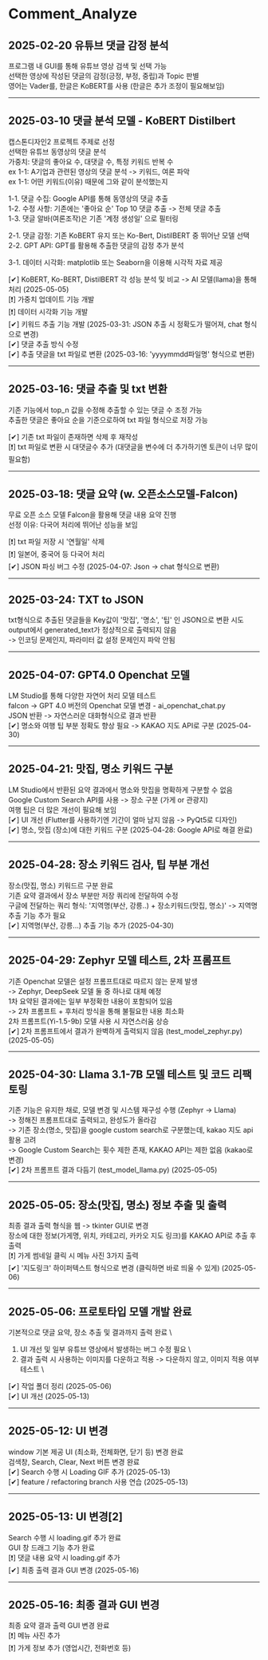 # Comment_Analyze #

## 2025-02-20 유튜브 댓글 감정 분석 ##
프로그램 내 GUI를 통해 유튜브 영상 검색 및 선택 가능 \
선택한 영상에 작성된 댓글의 감정(긍정, 부정, 중립)과 Topic 판별 \
영어는 Vader를, 한글은 KoBERT를 사용 (한글은 추가 조정이 필요해보임) 

----

## 2025-03-10 댓글 분석 모델 - KoBERT Distilbert ##
캡스톤디자인2 프로젝트 주제로 선정 \
선택한 유튜브 동영상의 댓글 분석 \
가중치: 댓글의 좋아요 수, 대댓글 수, 특정 키워드 반복 수 \
ex 1-1: A기업과 관련된 영상의 댓글 분석 -> 키워드, 여론 파악 \
ex 1-1: 어떤 키워드(이유) 때문에 그와 같이 분석했는지 

1-1. 댓글 수집: Google API를 통해 동영상의 댓글 추출 \
1-2. 수정 사항: 기존에는 '좋아요 순' Top 10 댓글 추출 -> 전체 댓글 추출 \
1-3. 댓글 알바(여론조작)은 기존 '계정 생성일' 으로 필터링

2-1. 댓글 감정: 기존 KoBERT 유지 또는 Ko-Bert, DistilBERT 중 뛰어난 모델 선택 \
2-2. GPT API: GPT를 활용해 추출한 댓글의 감정 추가 분석

3-1. 데이터 시각화: matplotlib 또는 Seaborn을 이용해 시각적 자료 제공 

[✔] KoBERT, Ko-BERT, DistilBERT 각 성능 분석 및 비교 -> AI 모델(llama)을 통해 처리 (2025-05-05) \
[❗] 가중치 업데이트 기능 개발 \
[❗] 데이터 시각화 기능 개발 \
[✔] 키워드 추출 기능 개발 (2025-03-31: JSON 추출 시 정확도가 떨어져, chat 형식으로 변경) \
[✔] 댓글 추출 방식 수정 \
[✔] 추출 댓글을 txt 파일로 변환 (2025-03-16: 'yyyymmdd파일명' 형식으로 변환)

----

## 2025-03-16: 댓글 추출 및 txt 변환 ##
기존 기능에서 top_n 값을 수정해 추출할 수 있는 댓글 수 조정 가능 \
추출한 댓글은 좋아요 순을 기준으로하여 txt 파일 형식으로 저장 가능

[✔] 기존 txt 파일이 존재하면 삭제 후 재작성 \
[❗] txt 파일로 변환 시 대댓글수 추가 (대댓글을 변수에 더 추가하기엔 토큰이 너무 많이 필요함)

----

## 2025-03-18: 댓글 요약 (w. 오픈소스모델-Falcon) ##
무료 오픈 소스 모델 Falcon을 활용해 댓글 내용 요약 진행 \
선정 이유: 다국어 처리에 뛰어난 성능을 보임 

[❗] txt 파일 저장 시 '연월일' 삭제 \
[❗] 일본어, 중국어 등 다국어 처리 \
[✔] JSON 파싱 버그 수정 (2025-04-07: Json -> chat 형식으로 변환) 

----

## 2025-03-24: TXT to JSON ##
txt형식으로 추출된 댓글들을 Key값이 '맛집', '명소', '팁' 인 JSON으로 변환 시도 \
output에서 generated_text가 정상적으로 출력되지 않음 \
-> 인코딩 문제인지, 파라미터 값 설정 문제인지 파악 안됨 

----

## 2025-04-07: GPT4.0 Openchat 모델 ##  
LM Studio를 통해 다양한 자연어 처리 모델 테스트 \
falcon -> GPT 4.0 버전의 Openchat 모델 변경 - ai_openchat_chat.py \
JSON 반환 -> 자연스러운 대화형식으로 결과 반환 \
[✔] 명소와 여행 팁 부분 정확도 향상 필요 -> KAKAO 지도 API로 구분 (2025-04-30)

----

## 2025-04-21: 맛집, 명소 키워드 구분 ##
LM Studio에서 반환된 요약 결과에서 명소와 맛집을 명확하게 구분할 수 없음 \
Google Custom Search API를 사용 -> 장소 구분 (가게 or 관광지) \
여행 팁은 더 많은 개선이 필요해 보임 \
[✔] UI 개선 (Flutter를 사용하기엔 기간이 얼마 남지 않음 -> PyQt5로 디자인) \
[✔] 명소, 맛집 (장소)에 대한 키워드 구분 (2025-04-28: Google API로 해결 완료)

----

## 2025-04-28: 장소 키워드 검사, 팁 부분 개선 ##
장소(맛집, 명소) 키워드르 구분 완료 \
기존 요약 결과에서 장소 부분만 저장 쿼리에 전달하여 수정 \
구글에 전달하는 쿼리 형식: '지역명(부산, 강릉..) + 장소키워드(맛집, 명소)' -> 지역명 추출 기능 추가 필요 \
[✔] 지역명(부산, 강릉...) 추출 기능 추가 (2025-04-30)

----

## 2025-04-29: Zephyr 모델 테스트, 2차 프롬프트 ##
기존 Openchat 모델은 설정 프롬프트대로 따르지 않는 문제 발생 \
-> Zephyr, DeepSeek 모델 둘 중 하나로 대체 예정 \
1차 요약된 결과에는 일부 부정확한 내용이 포함되어 있음 \
-> 2차 프롬프트 + 후처리 방식을 통해 불필요한 내용 최소화 \
2차 프롬프트(Yi-1.5-9b) 모델 사용 시 자연스러움 상승 \
[✔] 2차 프롬프트에서 결과가 완벽하게 출력되지 않음 (test_model_zephyr.py) (2025-05-05)

----

## 2025-04-30: Llama 3.1-7B 모델 테스트 및 코드 리팩토링 ##
기존 기능은 유지한 채로, 모델 변경 및 시스템 재구성 수행 (Zephyr -> Llama) \
-> 정해진 프롬프트대로 출력되고, 완성도가 올라감 \
-> 기존 장소(명소, 맛집)을 google custom search로 구분했는데, kakao 지도 api 활용 고려 \
-> Google Custom Search는 횟수 제한 존재, KAKAO API는 제한 없음 (kakao로 변경) \
[✔] 2차 프롬프트 결과 다듬기 (test_model_llama.py) (2025-05-05)

----

## 2025-05-05: 장소(맛집, 명소) 정보 추출 및 출력 ##
최종 결과 출력 형식을 웹 -> tkinter GUI로 변경 \
장소에 대한 정보(가게명, 위치, 카테고리, 카카오 지도 링크)를 KAKAO API로 추출 후 출력 \
[❗] 가게 썸네일 클릭 시 메뉴 사진 3가지 출력 \
[✔] '지도링크' 하이퍼텍스트 형식으로 변경 (클릭하면 바로 띄울 수 있게) (2025-05-06) 

----

## 2025-05-06: 프로토타입 모델 개발 완료 ##
기본적으로 댓글 요약, 장소 추출 및 결과까지 출력 완료 \

1. UI 개선 및 일부 유튜브 영상에서 발생하는 버그 수정 필요 \
2. 결과 출력 시 사용하는 이미지를 다운하고 적용 -> 다운하지 않고, 이미지 적용 여부 테스트 \

[✔] 작업 폴더 정리 (2025-05-06) \
[✔] UI 개선 (2025-05-13)

----

## 2025-05-12: UI 변경 ##
window 기본 제공 UI (최소화, 전체화면, 닫기 등) 변경 완료 \
검색창, Search, Clear, Next 버튼 변경 완료 \
[✔] Search 수행 시 Loading GIF 추가 (2025-05-13) \
[✔] feature / refactoring branch 사용 연습 (2025-05-13)

----

## 2025-05-13: UI 변경[2] ##
Search 수행 시 loading.gif 추가 완료 \
GUI 창 드래그 기능 추가 완료 \
[❗] 댓글 내용 요약 시 loading.gif 추가 \
[✔] 최종 출력 결과 GUI 변경 (2025-05-16)

----

## 2025-05-16: 최종 결과 GUI 변경 ##
최종 요약 결과 출력 GUI 변경 완료 \
[❗] 메뉴 사진 추가 \
[❗] 가게 정보 추가 (영업시간, 전화번호 등)